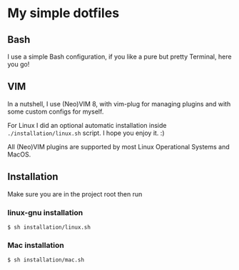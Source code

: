 # My simple dotfiles

## Bash

I use a simple Bash configuration, if you like a pure but pretty Terminal, here you go!

## VIM

In a nutshell, I use (Neo)VIM 8, with vim-plug for managing plugins and with some custom configs for myself.

For Linux I did an optional automatic installation inside `./installation/linux.sh` script. I hope you enjoy it. :)

All (Neo)VIM plugins are supported by most Linux Operational Systems and MacOS.

## Installation
Make sure you are in the project root then run

### linux-gnu installation
```
$ sh installation/linux.sh
```

### Mac installation
```
$ sh installation/mac.sh
```
